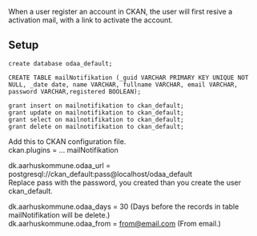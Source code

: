 ﻿When a user register an account in CKAN, the user will first resive a activation mail, with a link to activate the account.

Setup
-----------------
```
create database odaa_default;  
  
CREATE TABLE mailNotifikation (_guid VARCHAR PRIMARY KEY UNIQUE NOT NULL, _date date, name VARCHAR, fullname VARCHAR, email VARCHAR, password VARCHAR,registered BOOLEAN);  
  
grant insert on mailnotifikation to ckan_default;  
grant update on mailnotifikation to ckan_default;  
grant select on mailnotifikation to ckan_default;  
grant delete on mailnotifikation to ckan_default;  
```
Add this to CKAN configuration file.  
ckan.plugins = ... mailNotifikation  
  
dk.aarhuskommune.odaa_url = postgresql://ckan_default:pass@localhost/odaa_default  
	Replace pass with the password, you created than you create the user ckan_default.  
	  
dk.aarhuskommune.odaa_days = 30 (Days before the records in table mailNotifikation will be delete.)  
dk.aarhuskommune.odaa_from = from@email.com (From email.)  

